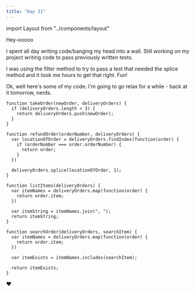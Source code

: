 ```yaml
---
title: "Day 31"
---
```

import Layout from "../components/layout"

<Layout>


Hey-ooooo

I spent all day writing code/banging my head into a wall. Still working on my project writing code to pass previously written tests.

I was using the filter method to try to pass a test that needed the splice method and it took me hours to get that right. Fun!

Ok, well here's some of my code. I'm going to go relax for a while - back at it tomorrow, nerds.

```JS
function takeOrder(newOrder, deliveryOrders) {
  if (deliveryOrders.length < 3) {
    return deliveryOrders.push(newOrder);
  }
}

function refundOrder(orderNumber, deliveryOrders) {
  var locationOfOrder = deliveryOrders.findIndex(function(order) {
    if (orderNumber === order.orderNumber) {
      return order;
    }
  })

  deliveryOrders.splice(locationOfOrder, 1);
}

function listItems(deliveryOrders) {
  var itemNames = deliveryOrders.map(function(order) {
    return order.item;
  })

  var itemString = itemNames.join(", ");
  return itemString;
}

function searchOrder(deliveryOrders, searchItem) {
  var itemNames = deliveryOrders.map(function(order) {
    return order.item;
  })

  var itemExists = itemNames.includes(searchItem);

  return itemExists;
}
```
 ❤️
</Layout>
